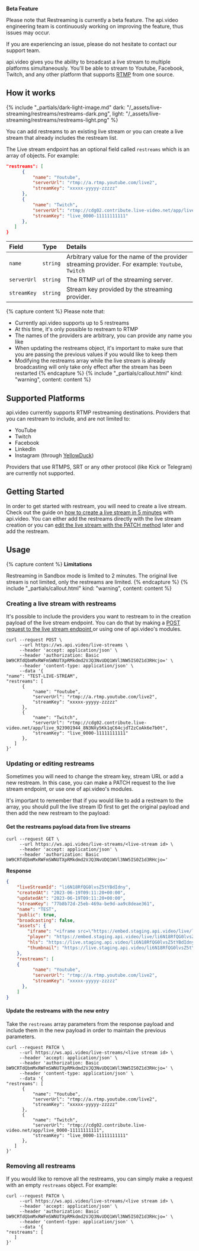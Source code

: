 <div class=callout>

**Beta Feature**

Please note that Restreaming is currently a beta feature. The api.video engineering team is continuously working on improving the feature, thus issues may occur.

If you are experiencing an issue, please do not hesitate to contact our support team.

</div>

api.video gives you the ability to broadcast a live stream to multiple platforms simultaneously. You'll be able to stream to Youtube, Facebook, Twitch, and any other platform that supports [RTMP](https://api.video/blog/video-trends/what-is-rtmp-and-why-do-we-use-it-for-live-streaming/) from one source.

## How it works

{% include "_partials/dark-light-image.md" dark: "/_assets/live-streaming/restreams/restreams-dark.png", light: "/_assets/live-streaming/restreams/restreams-light.png" %}

You can add restreams to an existing live stream or you can create a live stream that already includes the restream list.   

The Live stream endpoint has an optional field called `restreams` which is an array of objects. For example:

```json
"restreams": [
      {
          "name": "Youtube",
          "serverUrl": "rtmp://a.rtmp.youtube.com/live2",
          "streamKey": "xxxxx-yyyyy-zzzzz"
      },
      {
          "name": "Twitch",
          "serverUrl": "rtmp://cdg02.contribute.live-video.net/app/live_923901944_8N3NXy5Kk1qC64cjdT2zCoAk6e7b0t",
          "streamKey": "live_0000-11111111111"
      },
   ]
}
```

| Field       | Type     | Details                                                                                           |
| :---------- | :------- | :------------------------------------------------------------------------------------------------ |
| `name`      | `string` | Arbitrary value for the name of the provider streaming provider. For example: `Youtube`, `Twitch` |
| `serverUrl` | `string` | The RTMP url of the streaming server.                                                             |
| `streamKey` | `string` | Stream key provided by the streaming provider.                                                    |

{% capture content %}
Please note that:

- Currently api.video supports up to 5 restreams
- At this time, it's only possible to restream to RTMP
- The names of the providers are arbitrary, you can provide any name you like
- When updating the restreams object, it's important to make sure that you are passing the previous values if you would like to keep them
- Modifying the restreams array while the live stream is already broadcasting will only take only effect after the stream has been restarted
{% endcapture %}
{% include "_partials/callout.html" kind: "warning", content: content %}

## Supported Platforms

api.video currently supports RTMP restreaming destinations. Providers that you can restream to include, and are not limited to:

- YouTube
- Twitch
- Facebook
- LinkedIn
- Instagram (through [YellowDuck](https://yellowduck.tv/))

Providers that use RTMPS, SRT or any other protocol (like Kick or Telegram) are currently not supported.

## Getting Started

In order to get started with restream, you will need to create a live stream. Check out the guide on [how to create a live stream in 5 minutes](https://docs.api.video/docs/create-a-live-stream) with api.video. You can either add the restreams directly with the live stream creation or you can [edit the live stream with the PATCH method](https://docs.api.video/reference/patch_live-streams-livestreamid) later and add the restream.

## Usage

{% capture content %}
**Limitations**

Restreaming in Sandbox mode is limited to 2 minutes. The original live stream is not limited, only the restreams are limited.
{% endcapture %}
{% include "_partials/callout.html" kind: "warning", content: content %}

### Creating a live stream with restreams

It's possible to include the providers you want to restream to in the creation payload of the live stream endpoint. You can do that by making a [POST request to the live stream endpoint ](https://docs.api.video/reference/post_live-streams) or using one of api.video's modules.

```curl
curl --request POST \
     --url https://ws.api.video/live-streams \
     --header 'accept: application/json' \
     --header 'authorization: Basic bW9CRTdQbmMxRWFmSWNUTXpRMkdmd2VJQ3NvUDQ1WVl3NW5IS0Z1d3RHcjo=' \
     --header 'content-type: application/json' \
     --data '{
"name": "TEST-LIVE-STREAM",
"restreams": [
      {
          "name": "Youtube",
          "serverUrl": "rtmp://a.rtmp.youtube.com/live2",
          "streamKey": "xxxxx-yyyyy-zzzzz"
      },
      {
          "name": "Twitch",
          "serverUrl": "rtmp://cdg02.contribute.live-video.net/app/live_923901944_8N3NXy5Kk1qC64cjdT2zCoAk6e7b0t",
          "streamKey": "live_0000-11111111111"
      },
   ]
}'
```

### Updating or editing restreams

Sometimes you will need to change the stream key, stream URL or add a new restream. In this case, you can make a PATCH request to the live stream endpoint, or use one of api.video's modules.

It's important to remember that if you would like to add a restream to the array, you should pull the live stream ID first to get the original payload and then add the new restream to the payload:

#### Get the restreams payload data from live streams

```curl
curl --request GET \
     --url https://ws.api.video/live-streams/<live-stream id> \
     --header 'accept: application/json' \
     --header 'authorization: Basic bW9CRTdQbmMxRWFmSWNUTXpRMkdmd2VJQ3NvUDQ1WVl3NW5IS0Z1d3RHcjo='
```

**Response**

```json
{
    "liveStreamId": "li6N18RfQG0lvsZ5tYBdIdny",
    "createdAt": "2023-06-19T09:11:20+00:00",
    "updatedAt": "2023-06-19T09:11:20+00:00",
    "streamKey": "77b8b72d-25eb-469a-be9d-aa9c8deae361",
    "name": "TEST",
    "public": true,
    "broadcasting": false,
    "assets": {
        "iframe": "<iframe src=\"https://embed.staging.api.video/live/li6N18RfQG0lvsZ5tYBdIdny\" width=\"100%\" height=\"100%\" frameborder=\"0\" scrolling=\"no\" allowfullscreen=\"true\"></iframe>",
        "player": "https://embed.staging.api.video/live/li6N18RfQG0lvsZ5tYBdIdny",
        "hls": "https://live.staging.api.video/li6N18RfQG0lvsZ5tYBdIdny.m3u8",
        "thumbnail": "https://live.staging.api.video/li6N18RfQG0lvsZ5tYBdIdny/thumbnail.jpg"
    },
    "restreams": [
    {
          "name": "Youtube",
          "serverUrl": "rtmp://a.rtmp.youtube.com/live2",
          "streamKey": "xxxxx-yyyyy-zzzzz"
      },
    ]
}
```

#### Update the restreams with the new entry

Take the `restreams` array parameters from the response payload and include them in the new payload in order to maintain the previous parameters.

```curl
curl --request PATCH \
     --url https://ws.api.video/live-streams/<live stream id> \
     --header 'accept: application/json' \
     --header 'authorization: Basic bW9CRTdQbmMxRWFmSWNUTXpRMkdmd2VJQ3NvUDQ1WVl3NW5IS0Z1d3RHcjo=' \
     --header 'content-type: application/json' \
     --data '{
"restreams": [
      {
          "name": "Youtube",
          "serverUrl": "rtmp://a.rtmp.youtube.com/live2",
          "streamKey": "xxxxx-yyyyy-zzzzz"
      },
      {
          "name": "Twitch",
          "serverUrl": "rtmp://cdg02.contribute.live-video.net/app/live_0000-11111111111",
          "streamKey": "live_0000-11111111111"
      },
   ]
}'
```

### Removing all restreams

If you would like to remove all the restreams, you can simply make a request with an empty `restreams` object. For example:

```curl
curl --request PATCH \
     --url https://ws.api.video/live-streams/<live stream id> \
     --header 'accept: application/json' \
     --header 'authorization: Basic bW9CRTdQbmMxRWFmSWNUTXpRMkdmd2VJQ3NvUDQ1WVl3NW5IS0Z1d3RHcjo=' \
     --header 'content-type: application/json' \
     --data '{
"restreams": [
   ]
}'
```